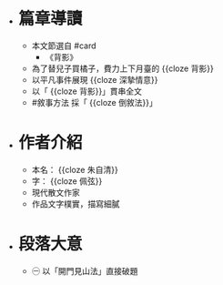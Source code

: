 - # 篇章導讀
	- 本文節選自 #card
		- 《背影》
	- 為了替兒子買橘子，費力上下月臺的 {{cloze 背影}}
	- 以平凡事件展現 {{cloze 深摯情意}}
	- 以「 {{cloze 背影}}」貫串全文
	- #敘事方法 採「 {{cloze 倒敘法}}」
- # 作者介紹
	- 本名： {{cloze 朱自清}}
	- 字： {{cloze 佩弦}}
	- 現代散文作家
	- 作品文字樸實，描寫細膩
- # 段落大意
	- ㊀ 以「開門見山法」直接破題